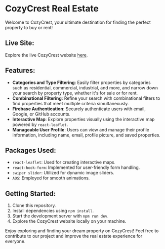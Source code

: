 # CozyCrest Real Estate

Welcome to CozyCrest, your ultimate destination for finding the perfect property to buy or rent!

## Live Site:

Explore the live CozyCrest website [here](https://real-estate-c27bf.web.app/).

## Features:

- **Categories and Type Filtering**: Easily filter properties by categories such as residential, commercial, industrial, and more, and narrow down your search by property type, whether it's for sale or for rent.
- **Combinational Filtering**: Refine your search with combinational filters to find properties that meet multiple criteria simultaneously.
- **Firebase Authentication**: Securely authenticate users with email, Google, or GitHub accounts.
- **Interactive Map**: Explore properties visually using the interactive map powered by `react-leaflet`.
- **Manageable User Profile**: Users can view and manage their profile information, including name, email, profile picture, and saved properties.

## Packages Used:

- `react-leaflet`: Used for creating interactive maps.
- `react-hook-form`: Implemented for user-friendly form handling.
- `swiper slider`: Utilized for dynamic image sliders.
- `AOS`: Employed for smooth animations.

## Getting Started:

1. Clone this repository.
2. Install dependencies using `npm install`.
3. Start the development server with `npm run dev`.
4. Explore the CozyCrest website locally on your machine.

Enjoy exploring and finding your dream property on CozyCrest! Feel free to contribute to our project and improve the real estate experience for everyone.
